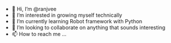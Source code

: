 - 👋 Hi, I’m @ranjvee
- 👀 I’m interested in growing myself technically
- 🌱 I’m currently learning Robot framework with Python
- 💞️ I’m looking to collaborate on anything that sounds interesting
- 📫 How to reach me ...

<!---
ranjvee/ranjvee is a ✨ special ✨ repository because its `README.md` (this file) appears on your GitHub profile.
You can click the Preview link to take a look at your changes.
--->
